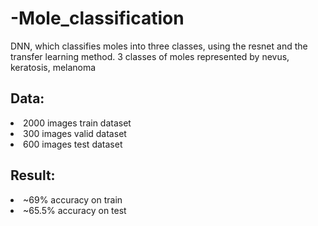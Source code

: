 # -Mole_classification

DNN, which classifies moles into three classes, using the resnet and the transfer learning method.
3 classes of moles represented by nevus, keratosis, melanoma

## Data:
<li> 2000 images train dataset 
<li> 300 images  valid dataset 
<li> 600 images  test  dataset 

## Result:
<li> ~69% accuracy on train
<li> ~65.5% accuracy on test
